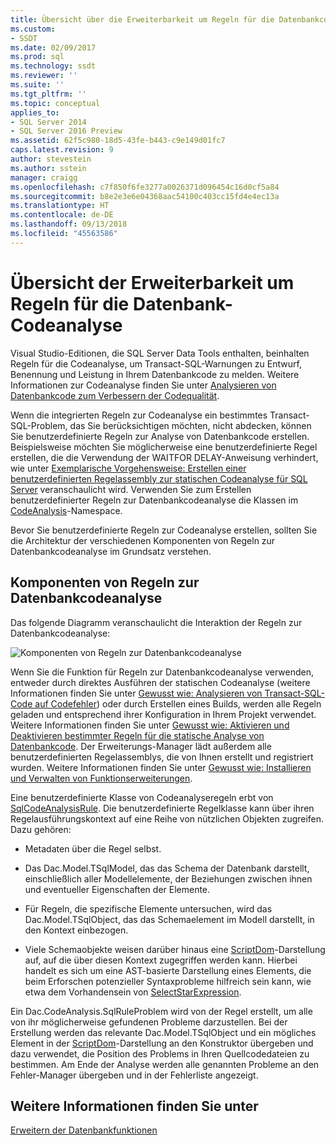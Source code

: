 ```yaml
---
title: Übersicht über die Erweiterbarkeit um Regeln für die Datenbankcodeanalyse | Microsoft-Dokumentation
ms.custom:
- SSDT
ms.date: 02/09/2017
ms.prod: sql
ms.technology: ssdt
ms.reviewer: ''
ms.suite: ''
ms.tgt_pltfrm: ''
ms.topic: conceptual
applies_to:
- SQL Server 2014
- SQL Server 2016 Preview
ms.assetid: 62f5c980-18d5-43fe-b443-c9e149d01fc7
caps.latest.revision: 9
author: stevestein
ms.author: sstein
manager: craigg
ms.openlocfilehash: c7f850f6fe3277a0026371d096454c16d0cf5a84
ms.sourcegitcommit: b8e2e3e6e04368aac54100c403cc15fd4e4ec13a
ms.translationtype: HT
ms.contentlocale: de-DE
ms.lasthandoff: 09/13/2018
ms.locfileid: "45563586"
---
```

# <a name="overview-of-extensibility-for-database-code-analysis-rules"></a>Übersicht der Erweiterbarkeit um Regeln für die Datenbank-Codeanalyse
Visual Studio-Editionen, die SQL Server Data Tools enthalten, beinhalten Regeln für die Codeanalyse, um Transact\-SQL-Warnungen zu Entwurf, Benennung und Leistung in Ihrem Datenbankcode zu melden. Weitere Informationen zur Codeanalyse finden Sie unter [Analysieren von Datenbankcode zum Verbessern der Codequalität](http://msdn.microsoft.com/library/dd172133(v=vs.100).aspx).  
  
Wenn die integrierten Regeln zur Codeanalyse ein bestimmtes Transact\-SQL-Problem, das Sie berücksichtigen möchten, nicht abdecken, können Sie benutzerdefinierte Regeln zur Analyse von Datenbankcode erstellen. Beispielsweise möchten Sie möglicherweise eine benutzerdefinierte Regel erstellen, die die Verwendung der WAITFOR DELAY-Anweisung verhindert, wie unter [Exemplarische Vorgehensweise: Erstellen einer benutzerdefinierten Regelassembly zur statischen Codeanalyse für SQL Server](../ssdt/walkthrough-author-custom-static-code-analysis-rule-assembly.md) veranschaulicht wird. Verwenden Sie zum Erstellen benutzerdefinierter Regeln zur Datenbankcodeanalyse die Klassen im [CodeAnalysis](https://msdn.microsoft.com/library/microsoft.sqlserver.dac.codeanalysis.aspx)-Namespace.  
  
Bevor Sie benutzerdefinierte Regeln zur Codeanalyse erstellen, sollten Sie die Architektur der verschiedenen Komponenten von Regeln zur Datenbankcodeanalyse im Grundsatz verstehen.  
  
## <a name="database-code-analysis-rules-components"></a>Komponenten von Regeln zur Datenbankcodeanalyse  
Das folgende Diagramm veranschaulicht die Interaktion der Regeln zur Datenbankcodeanalyse:  
  
![Komponenten von Regeln zur Datenbankcodeanalyse](../ssdt/media/ssdt-database-code-analysis-rules-components.jpg "Komponenten von Regeln zur Datenbankcodeanalyse")  
  
Wenn Sie die Funktion für Regeln zur Datenbankcodeanalyse verwenden, entweder durch direktes Ausführen der statischen Codeanalyse (weitere Informationen finden Sie unter [Gewusst wie: Analysieren von Transact-SQL-Code auf Codefehler](http://msdn.microsoft.com/library/dd172119(v=vs.100).aspx)) oder durch Erstellen eines Builds, werden alle Regeln geladen und entsprechend ihrer Konfiguration in Ihrem Projekt verwendet. Weitere Informationen finden Sie unter [Gewusst wie: Aktivieren und Deaktivieren bestimmter Regeln für die statische Analyse von Datenbankcode](http://msdn.microsoft.com/library/dd172131(v=vs.100).aspx). Der Erweiterungs-Manager lädt außerdem alle benutzerdefinierten Regelassemblys, die von Ihnen erstellt und registriert wurden. Weitere Informationen finden Sie unter [Gewusst wie: Installieren und Verwalten von Funktionserweiterungen](../ssdt/how-to-install-and-manage-feature-extensions.md).  
  
Eine benutzerdefinierte Klasse von Codeanalyseregeln erbt von [SqlCodeAnalysisRule](https://msdn.microsoft.com/library/microsoft.sqlserver.dac.codeanalysis.sqlcodeanalysisrule.aspx). Die benutzerdefinierte Regelklasse kann über ihren Regelausführungskontext auf eine Reihe von nützlichen Objekten zugreifen. Dazu gehören:  
  
-   Metadaten über die Regel selbst.  
  
-   Das Dac.Model.TSqlModel, das das Schema der Datenbank darstellt, einschließlich aller Modellelemente, der Beziehungen zwischen ihnen und eventueller Eigenschaften der Elemente.  
  
-   Für Regeln, die spezifische Elemente untersuchen, wird das Dac.Model.TSqlObject, das das Schemaelement im Modell darstellt, in den Kontext einbezogen.  
  
-   Viele Schemaobjekte weisen darüber hinaus eine [ScriptDom](https://msdn.microsoft.com/library/microsoft.sqlserver.transactsql.scriptdom.aspx)-Darstellung auf, auf die über diesen Kontext zugegriffen werden kann. Hierbei handelt es sich um eine AST-basierte Darstellung eines Elements, die beim Erforschen potenzieller Syntaxprobleme hilfreich sein kann, wie etwa dem Vorhandensein von [SelectStarExpression](https://msdn.microsoft.com/library/microsoft.sqlserver.transactsql.scriptdom.selectstarexpression.aspx).  
  
Ein Dac.CodeAnalysis.SqlRuleProblem wird von der Regel erstellt, um alle von ihr möglicherweise gefundenen Probleme darzustellen. Bei der Erstellung werden das relevante Dac.Model.TSqlObject und ein mögliches Element in der [ScriptDom](https://msdn.microsoft.com/library/microsoft.sqlserver.transactsql.scriptdom.aspx)-Darstellung an den Konstruktor übergeben und dazu verwendet, die Position des Problems in Ihren Quellcodedateien zu bestimmen. Am Ende der Analyse werden alle genannten Probleme an den Fehler-Manager übergeben und in der Fehlerliste angezeigt.  
  
## <a name="see-also"></a>Weitere Informationen finden Sie unter  
[Erweitern der Datenbankfunktionen](../ssdt/extending-the-database-features.md)  
  
